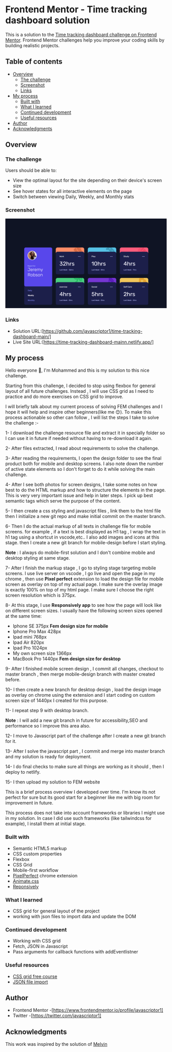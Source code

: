 # Frontend Mentor - Time tracking dashboard solution

This is a solution to the [Time tracking dashboard challenge on Frontend Mentor](https://www.frontendmentor.io/challenges/time-tracking-dashboard-UIQ7167Jw). Frontend Mentor challenges help you improve your coding skills by building realistic projects.

## Table of contents

- [Overview](#overview)
  - [The challenge](#the-challenge)
  - [Screenshot](#screenshot)
  - [Links](#links)
- [My process](#my-process)
  - [Built with](#built-with)
  - [What I learned](#what-i-learned)
  - [Continued development](#continued-development)
  - [Useful resources](#useful-resources)
- [Author](#author)
- [Acknowledgments](#acknowledgments)

## Overview

### The challenge

Users should be able to:

- View the optimal layout for the site depending on their device's screen size
- See hover states for all interactive elements on the page
- Switch between viewing Daily, Weekly, and Monthly stats

### Screenshot

![](./screenshot1.png)

### Links

- Solution URL:[https://github.com/javascriptor1/time-tracking-dashboard-main/]
- Live Site URL:[https://time-tracking-dashboard-mainn.netlify.app/]

## My process

Hello everyone 👋, I'm Mohammed and this is my solution to this nice challenge.

Starting from this challenge, I decided to stop using flexbox for general layout of all future challenges. Instead , I will use CSS grid as I need to practice and do more exercises on CSS grid to improve.

I will briefly talk about my current process of solving FEM challenges and I hope it will help and inspire other beginners(like me 😊). To make this process actionable so other can follow , I will list the steps I take to solve the challenge :-

1- I download the challenge resource file and extract it in specially folder so I can use it in future if needed without having to re-download it again.

2- After files extracted, I read about requirements to solve the challenge.

3- After reading the requirements, I open the design folder to see the final product both for mobile and desktop screens. I also note down the number of active state elements so I don't forget to do it while solving the main challenge.

4- After I see both photos for screen designs, I take some notes on how best to do the HTML markup and how to structure the elements in the page. This is very very important issue and help in later steps. I pick up best semantic tags which serve the purpose of the content.

5- I then create a css styling and javascript files , link them to the html file then I initialize a new git repo and make initial commit on the master branch.

6- Then I do the actual markup of all texts in challenge file for mobile screens. for example , if a text is best displayed as H1 tag , I wrap the text in h1 tag using a shortcut in vscode,etc.. I also add images and icons at this stage. then I create a new git branch for mobile-design before I start styling.

**Note** : I always do mobile-first solution and I don't combine mobile and desktop styling at same stage.

7- After I finish the markup stage , I go to styling stage targeting mobile screens. I use live server on vscode , I go live and open the page in my chrome , then use **Pixel perfect** extension to load the design file for mobile screen as overlay on top of my actual page. I make sure the overlay image is exactly 100% on top of my html page. I make sure I choose the right screen resolution which is 375px.

8- At this stage, I use **Responsively app** to see how the page will look like on different screen sizes. I usually have the following screen sizes opened at the same time:

- Iphone SE 375px **Fem design size for mobile**
- Iphone Pro Max 428px
- Ipad mini 768px
- Ipad Air 820px
- Ipad Pro 1024px
- My own screen size 1366px
- MacBook Pro 1440px **Fem design size for desktop**

9- After I finished mobile screen design , I commit all changes, checkout to master branch , then merge mobile-design branch with master created before.

10- I then create a new branch for desktop design , load the design image as overlay on chrome using the extension and I start coding on custom screen size of 1440px I created for this purpose.

11- I repeat step 9 with desktop branch.

**Note** : I will add a new git branch in future for accessibility,SEO and performance so I improve this area also.

12- I move to Javascript part of the challenge after I create a new git branch for it.

13- After I solve the javascript part , I commit and merge into master branch and my solution is ready for deployment.

14- I do final checks to make sure all things are working as it should , then I deploy to netlify.

15- I then upload my solution to FEM website

This is a brief process overview I developed over time.  I'm know its not perfect for sure but its good start for a beginner like me with big room for improvement in future.

This process does not take into account frameworks or libraries I might use in my solution.  In case I did use such frameworks (like tailwindcss for example), I install them at initial stage.

### Built with

- Semantic HTML5 markup
- CSS custom properties
- Flexbox
- CSS Grid
- Mobile-first workflow
- [PixelPerfect](https://www.welldonecode.com/perfectpixel/) chrome extension
- [Animate.css](https://animate.style/)
- [Reponsively](https://responsively.app/)

### What I learned

- CSS grid for general layout of the project
- working with json files to import data and update the DOM

### Continued development

- Working with CSS grid
- Fetch, JSON in Javascript
- Pass arguments for callback functions with addEventlistner

### Useful resources

- [CSS grid free course](https://scrimba.com/learn/cssgrid/)
- [JSON file import](https://www.freecodecamp.org/news/how-to-read-json-file-in-javascript/)

## Author

- Frontend Mentor -[https://www.frontendmentor.io/profile/javascriptor1]
- Twitter -[https://twitter.com/javascriptor1]

## Acknowledgments

This work was inspired by the solution of [Melvin](https://www.frontendmentor.io/profile/MelvinAguilar)
